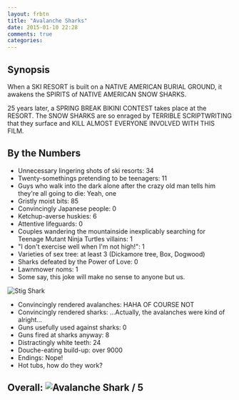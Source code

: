 ```yaml
---
layout: frbtn
title: "Avalanche Sharks"
date: 2015-01-10 22:28
comments: true
categories: 
---
```


## Synopsis

When a SKI RESORT is built on a NATIVE AMERICAN BURIAL GROUND, it awakens the SPIRITS of NATIVE AMERICAN SNOW SHARKS.

25 years later, a SPRING BREAK BIKINI CONTEST takes place at the RESORT. The SNOW SHARKS are so enraged by TERRIBLE SCRIPTWRITING that they surface and KILL ALMOST EVERYONE INVOLVED WITH THIS FILM.

## By the Numbers

* Unnecessary lingering shots of ski resorts: 34
* Twenty-somethings pretending to be teenagers: 11
* Guys who walk into the dark alone after the crazy old man tells him they're all going to die: Yeah, one
* Gristly moist bits: 85
* Convincingly Japanese people: 0
* Ketchup-averse huskies: 6
* Attentive lifeguards: 0
* Couples wandering the mountainside inexplicably searching for Teenage Mutant Ninja Turtles villains: 1
* "I don't exercise well when I'm not high!": 1
* Varieties of sex tree: at least 3 (Dickamore tree, Box, Dogwood)
* Sharks defeated by the Power of Love: 0
* Lawnmower noms: 1
* Some say, this joke will make no sense to anyone but us.

![Stig Shark](http://files.ianrenton.com/sites/filmreviews/stigshark.jpg)

* Convincingly rendered avalanches: HAHA OF COURSE NOT
* Convincingly rendered sharks: ...Actually, the avalanches were kind of alright...
* Guns usefully used against sharks: 0
* Guns fired at sharks anyway: 8
* Distractingly white teeth: 24
* Douche-eating build-up: over 9000
* Endings: Nope!
* Hot tubs, how do they work?

## Overall: ![Avalanche Shark](http://files.ianrenton.com/sites/filmreviews/avalanche-sharks-hot-tub-bikini-girls.gif) / 5
